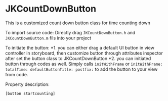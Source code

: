 # JKCountDownButton
This is a customized count down button class for time counting down

To import source code:
Directly drag `JKCountDownButton.h` and `JKCountDownButton.m` fils into your project

To initiate the button: 
*1. you can either drag a default UI button in view controller in storyboard, then customize button through attributes inspector after set the button class to JKCountDownButton
*2. you can initiated button through codes as well. Simply calls `initWithFrame` or `initWithFrame: totalTime: defaultButtonTitle: postfix:` to add the button to your view from code.

Property description:


```Object c
[button startcounting]
```
